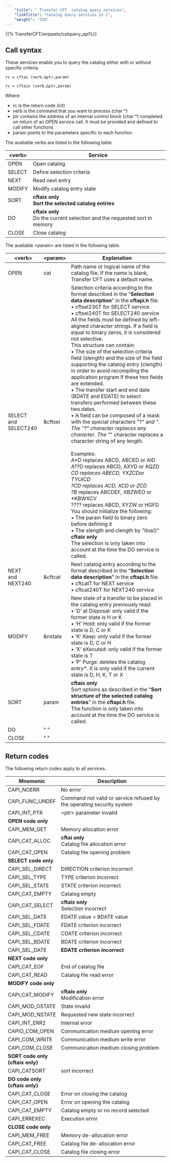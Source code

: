 ```yaml
---
    "title": " Transfer CFT  catalog query services",
    "linkTitle": "Catalog query services in C",
    "weight": "320"
---
```

{{% TransferCFT/snippets/catquery_api%}}
<span id="Call_Syntax"></span>

Call syntax
-----------

These services enable you to query the catalog either with or without
specific criteria.

`rc = cftai (verb,&ptr,param)`

`rc = cftaix (verb,&ptr,param)`

Where:

- rc is the return
    code (int)
- verb is the command
    that you want to process (char \*)
- ptr contains the
    address of an internal control block (char \*) completed on return of an
    OPEN service call. It must be provided and defined to call other functions
- param points to
    the parameters specific to each function

The available verbs are listed in the following table.


| &lt;verb&gt; | Service |
| --- | --- |
| OPEN | Open catalog |
| SELECT | Define selection criteria |
| NEXT | Read next entry |
| MODIFY | Modify catalog entry state |
| SORT | ****cftaix only****<br/> ****Sort the selected catalog entries**** |
| DO | ****cftaix only****<br/> Do the current selection and the requested sort in memory |
| CLOSE | Close catalog |


The available &lt;param&gt; are listed in the following table.


| &lt;verb&gt; | &lt;param&gt; | Explanation |
| --- | --- | --- |
| OPEN | cat | Path name or logical name of the catalog file. If the name is blank, Transfer CFT uses a default name. |
| SELECT<br/> and SELECT240 | &amp;cftsel | Selection criteria according to the format described in the &quot;**Selection data description**&quot; in the ****cftapi.h**** file.<br/> • cftsel230T for SELECT service<br/> • cftsel240T for SELECT240 service<br/> All the fields must be defined by left-aligned character strings. If a field is equal to binary zeros, it is considered not selective.<br/> This structure can contain:<br/> • The size of the selection criteria field (slength) and the size of the field supporting the catalog entry (clength) in order to avoid recompiling the application program if these two fields are extended.<br/> • The transfer start and end date (BDATE and EDATE) to select transfers performed between these two dates.<br/> • A field can be composed of a mask with the special characters &quot;?&quot; and *&quot;. The &quot;?&quot; character replaces any character. The &quot;*&quot; character replaces a character string of any length.<br /> <br /> Examples:<br /> A*D replaces ABCD, ABCED or AID<br /> A??D replaces ABCD, AXYD or AQZD<br /> *CD replaces ABECD, YXZCDor TYUICD<br /> ?CD replaces ACD, XCD or ZCD<br /> ?B* replaces ABCDEF, XBZWEO or *KBWXCV<br /> ???? replaces ABCD, XYZW or HGFD<br/> You should initialize the following:<br/> • The param field to binary zero before defining it<br/> • The slength and clength by &quot;itoa()&quot;<br/> ****cftaix only****<br/> The selection is only taken into account at the time the DO service is called. |
| NEXT<br/> and<br/> NEXT240 | &amp;cftcat | Next catalog entry according to the format described in the &quot;**Selection data description**&quot; in the ****cftapi.h**** file.<br/> • cftcatT for NEXT service<br/> • cftcat240T for NEXT240 service |
| MODIFY | &amp;nstate | New state of a transfer to be placed in the catalog entry previously read:<br/> • ‘D’ at Disposal: only valid if the former state is H or K<br/> • ‘H’ Hold: only valid if the former state is D, C or K<br/> • ‘K’ Keep: only valid if the former state is D, C or H<br/> • ‘X’ eXecuted: only valid if the former state is T<br/> • ‘P’ Purge: deletes the catalog entry*. It is only valid if the current state is D, H, K, T or X |
| SORT | param | ****cftaix only****<br/> Sort options as described in the &quot;**Sort structure of the selected catalog entries**&quot; in the ****cftapi.h**** file.<br/> The function is only taken into account at the time the DO service is called. |
| DO | &quot; &quot; |   |
| CLOSE | &quot; &quot; |   |


Return codes
------------

The following return codes apply to all services.


| Mnemonic | Description |
| --- | --- |
| CAPI_NOERR | No error |
| CAPI_FUNC_UNDEF | Command not valid or service refused by the operating security system |
| CAPI_INT_PTR | &lt;ptr&gt; parameter invalid |
| ****OPEN code only**** |   |
| CAPI_MEM_GET | Memory allocation error |
| CAPI_CAT_ALLOC | ****cftai only****<br/> Catalog file allocation error |
| CAPI_CAT_OPEN | Catalog file opening problem |
| ****SELECT code only**** |   |
| CAPI_SEL_DIRECT | DIRECTION criterion incorrect |
| CAPI_SEL_TYPE | TYPE criterion incorrect |
| CAPI_SEL_STATE | STATE criterion incorrect |
| CAPI_CAT_EMPTY | Catalog empty |
| CAPI_CAT_SELECT | ****cftaix only****<br/> Selection incorrect |
| CAPI_SEL_DATE | EDATE value &lt; BDATE value |
| CAPI_SEL_FDATE | FDATE criterion incorrect |
| CAPI_SEL_CDATE | CDATE criterion incorrect |
| CAPI_SEL_BDATE | BDATE criterion incorrect |
| CAPI_SEL_DATE | ****EDATE criterion incorrect**** |
| ****NEXT code only**** |   |
| CAPI_CAT_EOF | End of catalog file |
| CAPI_CAT_READ | Catalog file read error |
| ****MODIFY code only**** |   |
| CAPI_CAT_MODIFY | ****cftaix only****<br/> Modification error |
| CAPI_MOD_OSTATE | State invalid |
| CAPI_MOD_NSTATE | Requested new state incorrect |
| CAPI_INT_ERR2 | Internal error |
| CAPIO_COM_OPEN | Communication medium opening error |
| CAPI_COM_WRITE | Communication medium write error |
| CAPI_COM_CLOSE | Communication medium closing problem |
| ****SORT code only<br /> (cftaix only)**** |   |
| CAPI_CATSORT | sort incorrect |
| ****DO code only<br /> (cftaix only)**** |   |
| CAPI_CAT_CLOSE | Error on closing the catalog |
| CAPI_CAT_OPEN | Error on opening the catalog |
| CAPI_CAT_EMPTY | Catalog empty or no record selected |
| CAPI_ERREXEC | Execution error |
| ****CLOSE code only**** |   |
| CAPI_MEM_FREE | Memory de-allocation error |
| CAPI_CAT_FREE | Catalog file de-allocation error |
| CAPI_CAT_CLOSE | Catalog file closing error |

